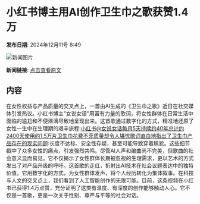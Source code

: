 # 小红书博主用AI创作卫生巾之歌获赞1.4万

**发布日期**: 2024年12月11号 8:49

![新闻图片](https://pic.chinaz.com/picmap/thumb/202406061628277311_0.jpg)

**新闻链接**: [点击查看原文](https://www.aibase.com/zh/news/13875)

## 内容

在女性权益与产品质量的交叉点上，一首由AI生成的《卫生巾之歌》近日在社交媒体引发热议。小红书博主"女说女话"用富有力量的歌词，将女性群体在日常生活中面临的尴尬和不便淋漓尽致地呈现出来。这首歌通过数字化的方式，精准地还原了女性一生中在生理期的艰辛旅程:小红书@女说女话每月5天持续约40年总计约2400天使用约1.5万片卫生巾花费不菲质量却令人堪忧歌词直白地指出了卫生巾产品存在的现实问题:长度不达标、安全性存疑，甚至可能导致穿着尴尬。这些细节戳中了众多女性的痛点，引发强烈共鸣。尽管AI人声和编曲尚不完美，但歌曲的社会意义显而易见。它不仅揭示了女性群体长期被忽视的生理需求，更以艺术的方式发出了对产品升级的呼吁。这首歌的走红，折射出AI技术在社会议题表达中的独特价值。它用数字化的方式，为女性群体发声，将个人经历转化为集体叙事。在科技与人文的交叉点上，我们看到了人工智能创作的无限可能。目前，这条视频在小红书已获得1.4万点赞，充分证明了这类有温度、有深度的创作能够触动人心。它不仅是一首歌，更是一次关于性别、尊严与平等的社会对话。
